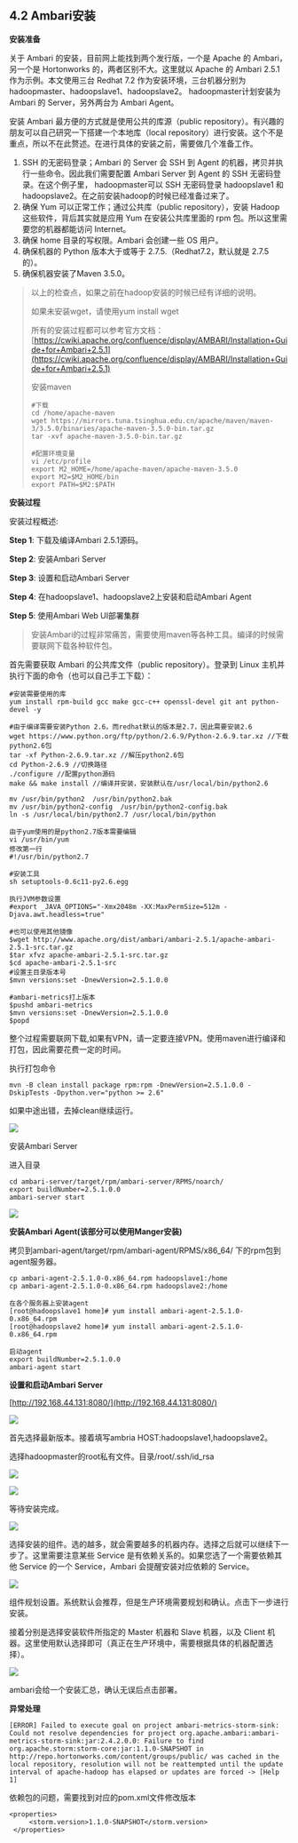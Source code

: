 ## 4.2 Ambari安装

**安装准备**

关于 Ambari 的安装，目前网上能找到两个发行版，一个是 Apache 的 Ambari，另一个是 Hortonworks 的，两者区别不大。这里就以 Apache 的 Ambari 2.5.1 作为示例。本文使用三台 Redhat 7.2 作为安装环境，三台机器分别为hadoopmaster、hadoopslave1、hadoopslave2。 hadoopmaster计划安装为 Ambari 的 Server，另外两台为 Ambari Agent。

安装 Ambari 最方便的方式就是使用公共的库源（public repository）。有兴趣的朋友可以自己研究一下搭建一个本地库（local repository）进行安装。这个不是重点，所以不在此赘述。在进行具体的安装之前，需要做几个准备工作。

1. SSH 的无密码登录；Ambari 的 Server 会 SSH 到 Agent 的机器，拷贝并执行一些命令。因此我们需要配置 Ambari Server 到 Agent 的 SSH 无密码登录。在这个例子里， hadoopmaster可以 SSH 无密码登录 hadoopslave1 和 hadoopslave2。在之前安装hadoop的时候已经准备过来了。
2. 确保 Yum 可以正常工作；通过公共库（public repository），安装 Hadoop 这些软件，背后其实就是应用 Yum 在安装公共库里面的 rpm 包。所以这里需要您的机器都能访问 Internet。
3. 确保 home 目录的写权限。Ambari 会创建一些 OS 用户。
4. 确保机器的 Python 版本大于或等于 2.7.5.（Redhat7.2，默认就是 2.7.5 的）。
5. 确保机器安装了Maven 3.5.0。

> 以上的检查点，如果之前在hadoop安装的时候已经有详细的说明。
>
> 如果未安装wget，请使用yum install wget
>
> 所有的安装过程都可以参考官方文档：[https://cwiki.apache.org/confluence/display/AMBARI/Installation+Guide+for+Ambari+2.5.1](https://cwiki.apache.org/confluence/display/AMBARI/Installation+Guide+for+Ambari+2.5.1)
>
> 安装maven
>
> ```
> #下载
> cd /home/apache-maven
> wget https://mirrors.tuna.tsinghua.edu.cn/apache/maven/maven-3/3.5.0/binaries/apache-maven-3.5.0-bin.tar.gz
> tar -xvf apache-maven-3.5.0-bin.tar.gz
>
> #配置环境变量
> vi /etc/profile
> export M2_HOME=/home/apache-maven/apache-maven-3.5.0
> export M2=$M2_HOME/bin
> export PATH=$M2:$PATH
> ```

**安装过程**

安装过程概述:

**Step 1**: 下载及编译Ambari 2.5.1源码。

**Step 2**: 安装Ambari Server

**Step 3**: 设置和启动Ambari Server

**Step 4**: 在hadoopslave1、hadoopslave2上安装和启动Ambari Agent

**Step 5**: 使用Ambari Web UI部署集群

> 安装Ambari的过程非常痛苦，需要使用maven等各种工具。编译的时候需要联网下载各种软件包。

首先需要获取 Ambari 的公共库文件（public repository）。登录到 Linux 主机并执行下面的命令（也可以自己手工下载）：

```
#安装需要使用的库
yum install rpm-build gcc make gcc-c++ openssl-devel git ant python-devel -y

#由于编译需要安装Python 2.6，而redhat默认的版本是2.7，因此需要安装2.6
wget https://www.python.org/ftp/python/2.6.9/Python-2.6.9.tar.xz //下载python2.6包
tar -xf Python-2.6.9.tar.xz //解压python2.6包
cd Python-2.6.9 //切换路径
./configure //配置python源码
make && make install //编译并安装，安装默认在/usr/local/bin/python2.6

mv /usr/bin/python2  /usr/bin/python2.bak
mv /usr/bin/python2-config  /usr/bin/python2-config.bak
ln -s /usr/local/bin/python2.7 /usr/local/bin/python

由于yum使用的是python2.7版本需要编辑
vi /usr/bin/yum
修改第一行
#!/usr/bin/python2.7

#安装工具
sh setuptools-0.6c11-py2.6.egg

执行JVM参数设置
#export _JAVA_OPTIONS="-Xmx2048m -XX:MaxPermSize=512m -Djava.awt.headless=true"

#也可以使用其他镜像
$wget http://www.apache.org/dist/ambari/ambari-2.5.1/apache-ambari-2.5.1-src.tar.gz 
$tar xfvz apache-ambari-2.5.1-src.tar.gz
$cd apache-ambari-2.5.1-src
#设置主目录版本号
$mvn versions:set -DnewVersion=2.5.1.0.0

#ambari-metrics打上版本
$pushd ambari-metrics
$mvn versions:set -DnewVersion=2.5.1.0.0
$popd
```

整个过程需要联网下载,如果有VPN，请一定要连接VPN。使用maven进行编译和打包，因此需要花费一定的时间。

执行打包命令

```
mvn -B clean install package rpm:rpm -DnewVersion=2.5.1.0.0 -DskipTests -Dpython.ver="python >= 2.6"
```

如果中途出错，去掉clean继续运行。

![](/assets/4.2.1_1.png)

安装Ambari Server

进入目录

```
cd ambari-server/target/rpm/ambari-server/RPMS/noarch/
export buildNumber=2.5.1.0.0
ambari-server start
```

![](/assets/4.2_3.png)

**安装Ambari Agent\(该部分可以使用Manger安装\)**

拷贝到ambari-agent/target/rpm/ambari-agent/RPMS/x86\_64/ 下的rpm包到agent服务器。

```
cp ambari-agent-2.5.1.0-0.x86_64.rpm hadoopslave1:/home
cp ambari-agent-2.5.1.0-0.x86_64.rpm hadoopslave2:/home

在各个服务器上安装agent
[root@hadoopslave1 home]# yum install ambari-agent-2.5.1.0-0.x86_64.rpm 
[root@hadoopslave2 home]# yum install ambari-agent-2.5.1.0-0.x86_64.rpm

启动agent
export buildNumber=2.5.1.0.0
ambari-agent start
```

**设置和启动Ambari Server**

[http://192.168.44.131:8080/](http://192.168.44.131:8080/)

![](/assets/4.3.4_1.png)

首先选择最新版本。接着填写ambria HOST:hadoopslave1,hadoopslave2。

选择hadoopmaster的root私有文件。目录/root/.ssh/id\_rsa

![](/assets/4.2.3_3.png)

![](/assets/3.2.3_4.png)

等待安装完成。

![](/assets/3.2.4——5.png)

选择安装的组件。选的越多，就会需要越多的机器内存。选择之后就可以继续下一步了。这里需要注意某些 Service 是有依赖关系的。如果您选了一个需要依赖其他 Service 的一个 Service，Ambari 会提醒安装对应依赖的 Service。

![](/assets/3.2.3_5.png)

组件规划设置。系统默认会推荐，但是生产环境需要规划和确认。点击下一步进行安装。

接着分别是选择安装软件所指定的 Master 机器和 Slave 机器，以及 Client 机器。这里使用默认选择即可（真正在生产环境中，需要根据具体的机器配置选择）。

![](/assets/3.2.4_6.png)

ambari会给一个安装汇总，确认无误后点击部署。 

**异常处理**

```
[ERROR] Failed to execute goal on project ambari-metrics-storm-sink: Could not resolve dependencies for project org.apache.ambari:ambari-metrics-storm-sink:jar:2.4.2.0.0: Failure to find org.apache.storm:storm-core:jar:1.1.0-SNAPSHOT in http://repo.hortonworks.com/content/groups/public/ was cached in the local repository, resolution will not be reattempted until the update interval of apache-hadoop has elapsed or updates are forced -> [Help 1]
```

依赖包的问题，需要找到对应的pom.xml文件修改版本

```
<properties>
     <storm.version>1.1.0-SNAPSHOT</storm.version>
 </properties>
```



